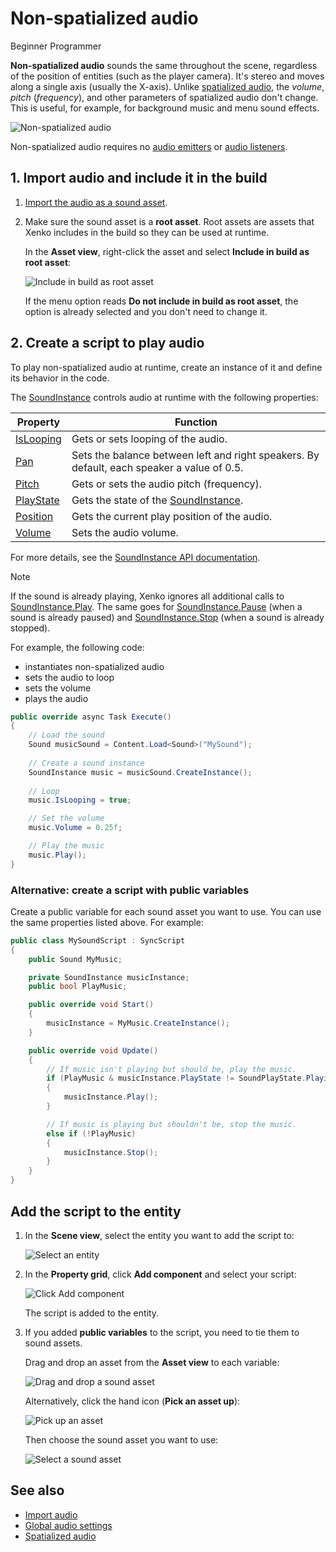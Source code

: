 # Non-spatialized audio

<span class="label label-doc-level">Beginner</span>
<span class="label label-doc-audience">Programmer</span>

**Non-spatialized audio** sounds the same throughout the scene, regardless of the position of entities (such as the player camera). It's stereo and moves along a single axis (usually the X-axis). Unlike [spatialized audio](spatialized-audio.md), the _volume_, _pitch_ (_frequency_), and other parameters of spatialized audio don't change. This is useful, for example, for background music and menu sound effects.

![Non-spatialized audio](media/audio-index-non-spatialized-audio.png)

Non-spatialized audio requires no [audio emitters](audio-emitters.md) or [audio listeners](audio-listeners.md).

## 1. Import audio and include it in the build

1. [Import the audio as a sound asset](import-audio.md).

2. Make sure the sound asset is a **root asset**. Root assets are assets that Xenko includes in the build so they can be used at runtime.

    In the **Asset view**, right-click the asset and select **Include in build as root asset**:

    ![Include in build as root asset](media/audio-include-in-build-as-root-asset.png)

    If the menu option reads **Do not include in build as root asset**, the option is already selected and you don't need to change it.

## 2. Create a script to play audio

To play non-spatialized audio at runtime, create an instance of it and define its behavior in the code.

The [SoundInstance](xref:SiliconStudio.Xenko.Audio.SoundInstance) controls audio at runtime with the following properties:

| Property  | Function |
|-------    |-------|
| [IsLooping](xref:SiliconStudio.Xenko.Audio.SoundInstance.IsLooping) | Gets or sets looping of the audio. |
| [Pan](xref:SiliconStudio.Xenko.Audio.SoundInstance.Pan)       | Sets the balance between left and right speakers. By default, each speaker a value of 0.5. |
| [Pitch](xref:SiliconStudio.Xenko.Audio.SoundInstance.Pitch)     | Gets or sets the audio pitch (frequency). |
| [PlayState](xref:SiliconStudio.Xenko.Audio.SoundInstance.PlayState)	| Gets the state of the [SoundInstance](xref:SiliconStudio.Xenko.Audio.SoundInstance). |
| [Position](xref:SiliconStudio.Xenko.Audio.SoundInstance.Position)	| Gets the current play position of the audio. |
| [Volume](xref:SiliconStudio.Xenko.Audio.SoundInstance.Volume)	| Sets the audio volume. |

For more details, see the [SoundInstance API documentation](xref:SiliconStudio.Xenko.Audio.SoundInstance).

> [!Note]
If the sound is already playing, Xenko ignores all additional calls to [SoundInstance.Play](xref:SiliconStudio.Xenko.Audio.SoundInstance.Play).
The same goes for [SoundInstance.Pause](xref:SiliconStudio.Xenko.Audio.SoundInstance.Pause) (when a sound is already paused) and [SoundInstance.Stop](xref:SiliconStudio.Xenko.Audio.SoundInstance.Stop) (when a sound is already stopped).

For example, the following code:

* instantiates non-spatialized audio
* sets the audio to loop
* sets the volume
* plays the audio

```cs
public override async Task Execute()
{
    // Load the sound
    Sound musicSound = Content.Load<Sound>("MySound");
            
    // Create a sound instance
    SoundInstance music = musicSound.CreateInstance();
            
    // Loop
    music.IsLooping = true;

    // Set the volume
    music.Volume = 0.25f;

    // Play the music
    music.Play();
}
```

### Alternative: create a script with public variables

Create a public variable for each sound asset you want to use. You can use the same properties listed above.
For example:

```cs
public class MySoundScript : SyncScript
{
    public Sound MyMusic;

    private SoundInstance musicInstance;
    public bool PlayMusic;

    public override void Start()
    {
        musicInstance = MyMusic.CreateInstance();
    }

    public override void Update()
    {
        // If music isn't playing but should be, play the music.
        if (PlayMusic & musicInstance.PlayState != SoundPlayState.Playing)
        {
            musicInstance.Play();
        }

        // If music is playing but shouldn't be, stop the music.
        else if (!PlayMusic)
        {
            musicInstance.Stop();
        }
    }
}
```
## Add the script to the entity

1. In the **Scene view**, select the entity you want to add the script to:

    ![Select an entity](media/audio-add-audiolistener-component-select-entity.png)

2. In the **Property grid**, click **Add component** and select your script:
 
    ![Click Add component](media/audio-emitters-add-script-component.png)

    The script is added to the entity.

3. If you added **public variables** to the script, you need to tie them to sound assets.

    Drag and drop an asset from the **Asset view** to each variable:

    ![Drag and drop a sound asset](media/entity-audio-drag-and-drop-audio-asset-to-script-component.gif)

    Alternatively, click the hand icon (**Pick an asset up**):

    ![Pick up an asset](media/audio-play-script-component-pick-an-asset.png)

    Then choose the sound asset you want to use:

    ![Select a sound asset](media/audio-play-audioemitter-component-add-select-audio-asset.png)

## See also
* [Import audio](import-audio.md)
* [Global audio settings](global-audio-settings.md)
* [Spatialized audio](spatialized-audio.md)